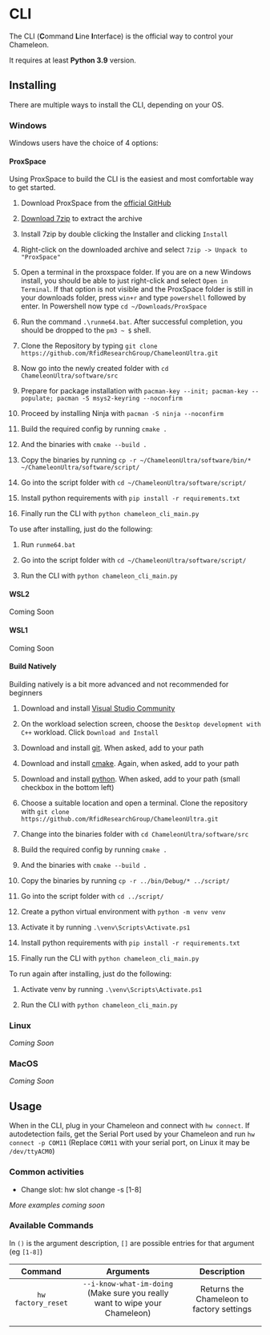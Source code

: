 # CLI

The CLI (**C**ommand **L**ine **I**nterface) is the official way to control your Chameleon.

It requires at least **Python 3.9** version.

## Installing

There are multiple ways to install the CLI, depending on your OS.

### Windows

Windows users have the choice of 4 options:

#### ProxSpace

Using ProxSpace to build the CLI is the easiest and most comfortable way to get started.

1. Download ProxSpace from the [official GitHub](https://github.com/Gator96100/ProxSpace/releases/latest)

2. [Download 7zip](https://www.7-zip.org/) to extract the archive

3. Install 7zip by double clicking the Installer and clicking `Install`

4. Right-click on the downloaded archive and select `7zip -> Unpack to "ProxSpace"`

5. Open a terminal in the proxspace folder. If you are on a new Windows install, you should be able to just right-click and select `Open in Terminal`. If that option is not visible and the ProxSpace folder is still in your downloads folder, press `win+r` and type `powershell` followed by enter. In Powershell now type `cd ~/Downloads/ProxSpace`

6. Run the command `.\runme64.bat`. After successful completion, you should be dropped to the `pm3 ~ $` shell.

7. Clone the Repository by typing `git clone https://github.com/RfidResearchGroup/ChameleonUltra.git`

8. Now go into the newly created folder with `cd ChameleonUltra/software/src`

9. Prepare for package installation with `pacman-key --init; pacman-key --populate; pacman -S msys2-keyring --noconfirm`

10. Proceed by installing Ninja with `pacman -S ninja --noconfirm`

11. Build the required config by running `cmake .`

12. And the binaries with `cmake --build .`

13. Copy the binaries by running `cp -r ~/ChameleonUltra/software/bin/* ~/ChameleonUltra/software/script/`

14. Go into the script folder with `cd ~/ChameleonUltra/software/script/`

15. Install python requirements with `pip install -r requirements.txt`

16. Finally run the CLI with `python chameleon_cli_main.py`

To use after installing, just do the following:

1. Run `runme64.bat`

2. Go into the script folder with `cd ~/ChameleonUltra/software/script/`

3. Run the CLI with `python chameleon_cli_main.py`

#### WSL2

Coming Soon

#### WSL1

Coming Soon

#### Build Natively

Building natively is a bit more advanced and not recommended for beginners

1. Download and install [Visual Studio Community](https://visualstudio.microsoft.com/de/downloads/)

2. On the workload selection screen, choose the `Desktop development with C++` workload. Click `Download and Install`

3. Download and install [git](https://git-scm.com/download). When asked, add to your path

4. Download and install [cmake](https://cmake.org/download/). Again, when asked, add to your path

5. Download and install [python](https://www.python.org/downloads/). When asked, add to your path (small checkbox in the bottom left)

6. Choose a suitable location and open a terminal. Clone the repository with `git clone https://github.com/RfidResearchGroup/ChameleonUltra.git`

7. Change into the binaries folder with `cd ChameleonUltra/software/src`

8. Build the required config by running `cmake .`

9. And the binaries with `cmake --build .`

10. Copy the binaries by running `cp -r ../bin/Debug/* ../script/`

11. Go into the script folder with `cd ../script/`

12. Create a python virtual environment with `python -m venv venv`

13. Activate it by running `.\venv\Scripts\Activate.ps1`

14. Install python requirements with `pip install -r requirements.txt`

15. Finally run the CLI with `python chameleon_cli_main.py`

To run again after installing, just do the following:

1. Activate venv by running `.\venv\Scripts\Activate.ps1`

2. Run the CLI with `python chameleon_cli_main.py`

### Linux

*Coming Soon*

### MacOS

*Coming Soon*

## Usage

When in the CLI, plug in your Chameleon and connect with `hw connect`. If autodetection fails, get the Serial Port used by your Chameleon and run `hw connect -p COM11` (Replace `COM11` with your serial port, on Linux it may be `/dev/ttyACM0`)

### Common activities

- Change slot: hw slot change -s [1-8]

*More examples coming soon*

### Available Commands

In `()` is the argument description, `[]` are possible entries for that argument (eg `[1-8]`)

| Command          | Arguments                                                                 | Description                               |
|:----------------:|:-------------------------------------------------------------------------:|:-----------------------------------------:|
| `hw factory_reset` | `--i-know-what-im-doing` (Make sure you really want to wipe your Chameleon) | Returns the Chameleon to factory settings |
|                  |                                                                           |                                           |
|                  |                                                                           |                                           |
